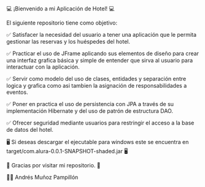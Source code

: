 💻 ¡Bienvenido a mi Aplicación de Hotel! 💻

El siguiente repositorio tiene como objetivo:

✅ Satisfacer la necesidad del usuario a tener una aplicación que le permita gestionar las reservas y los huéspedes del hotel.

✅ Practicar el uso de JFrame aplicando sus elementos de diseño para crear una interfaz grafica básica y simple de entender que sirva al usuario para interactuar con la aplicación.

✅ Servir como modelo del uso de clases, entidades y separación entre logica y grafica como asi tambien la asignación de responsabilidades a eventos.

✅ Poner en practica el uso de persistencia con JPA a través de su implementación Hibernate y del uso de patrón de estructura DAO.

✅ Ofrecer seguridad mediante usuarios para restringir el acceso a la base de datos del hotel.

🖥️ Si deseas descargar el ejecutable para windows este se encuentra en target/com.alura-0.0.1-SNAPSHOT-shaded.jar 🖥️

💬 Gracias por visitar mi repositorio. 💬

👨‍💻 Andrés Muñoz Pampillón
